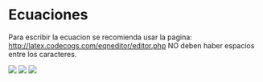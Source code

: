 # Ecuaciones
Para escribir la ecuacion se recomienda usar la pagina: http://latex.codecogs.com/eqneditor/editor.php
NO deben haber espacios entre los caracteres.

<img src="https://latex.codecogs.com/svg.latex?\Large&space;ecuacion" />


<img src="https://latex.codecogs.com/svg.latex?\Large&space;Max_{x\geq0}\prod=\sum_{g}\sum_{i}\nu_{gi}_\cdotY_{gi}-\sum_{g}\sum_{i}_{\delta_{gi}}\cdote^{^{_{\gamma_{gi}x_{gi,land}}}}-\sum_{g}\sum_{i}\sum_{j,j\neqland}_{\omega_{igi}x_{gij}}" />

<img src="https://latex.codecogs.com/svg.latex?\Large&space;d^{e}+54" />
